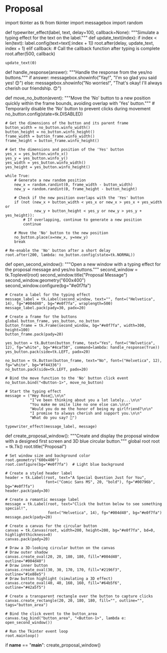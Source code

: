# Proposal
import tkinter as tk
from tkinter import messagebox
import random

def typewriter_effect(label, text, delay=100, callback=None):
    """Simulate a typing effect for the text on the label."""
    def update_text(index):
        if index < len(text):
            label.config(text=text[:index + 1])
            root.after(delay, update_text, index + 1)
        elif callback:
            # Call the callback function after typing is complete
            root.after(500, callback)
    
    update_text(0)

def handle_response(answer):
    """Handle the response from the yes/no buttons."""
    if answer:
        messagebox.showinfo("Yay!", "I'm so glad you said yes! 😊")
    else:
        messagebox.showinfo("No worries!", "That's okay! I'll always cherish our friendship. 😊")

def move_no_button(event):
    """Move the 'No' button to a new position quickly within the frame bounds, avoiding overlap with 'Yes' button."""
    # Temporarily disable the 'No' button to prevent clicks during movement
    no_button.config(state=tk.DISABLED)
    
    # Get the dimensions of the button and its parent frame
    button_width = no_button.winfo_width()
    button_height = no_button.winfo_height()
    frame_width = button_frame.winfo_width()
    frame_height = button_frame.winfo_height()
    
    # Get the dimensions and position of the 'Yes' button
    yes_x = yes_button.winfo_x()
    yes_y = yes_button.winfo_y()
    yes_width = yes_button.winfo_width()
    yes_height = yes_button.winfo_height()
    
    while True:
        # Generate a new random position
        new_x = random.randint(0, frame_width - button_width)
        new_y = random.randint(0, frame_height - button_height)
        
        # Check if the new position overlaps with the 'Yes' button
        if (not (new_x + button_width < yes_x or new_x > yes_x + yes_width or
                 new_y + button_height < yes_y or new_y > yes_y + yes_height)):
            # If overlapping, continue to generate a new position
            continue
        
        # Move the 'No' button to the new position
        no_button.place(x=new_x, y=new_y)
        break
    
    # Re-enable the 'No' button after a short delay
    root.after(200, lambda: no_button.config(state=tk.NORMAL))

def open_second_window():
    """Open a new window with a typing effect for the proposal message and yes/no buttons."""
    second_window = tk.Toplevel(root)
    second_window.title("Proposal Message")
    second_window.geometry("600x400")
    second_window.configure(bg="#e0f7fa")
    
    # Create a label for the typing effect
    message_label = tk.Label(second_window, text="", font=("Helvetica", 14), fg="#004d40", bg="#e0f7fa", wraplength=500)
    message_label.pack(pady=30, padx=20)

    # Create a frame for the buttons
    global button_frame, yes_button, no_button
    button_frame = tk.Frame(second_window, bg="#e0f7fa", width=300, height=100)
    button_frame.pack(pady=20)
    
    yes_button = tk.Button(button_frame, text="Yes", font=("Helvetica", 12), fg="white", bg="#4caf50", command=lambda: handle_response(True))
    yes_button.pack(side=tk.LEFT, padx=20)

    no_button = tk.Button(button_frame, text="No", font=("Helvetica", 12), fg="white", bg="#f44336")
    no_button.pack(side=tk.LEFT, padx=20)

    # Bind the move function to the 'No' button click event
    no_button.bind("<Button-1>", move_no_button)

    # Start the typing effect
    message = ("Hey Rose💖,\n\n"
               "I’ve been thinking about you a lot lately...\n\n"
               "You make me smile like no one else can.\n\n"
               "Would you do me the honor of being my girlfriend?\n\n"
               "I promise to always cherish and support you.\n\n"
               "What do you say? 💖")
    
    typewriter_effect(message_label, message)

def create_proposal_window():
    """Create and display the proposal window with a designed first screen and 3D blue circular button."""
    global root
    root = tk.Tk()
    root.title("Proposal")

    # Set window size and background color
    root.geometry("600x400")
    root.configure(bg="#e0f7fa")  # Light blue background

    # Create a styled header label
    header = tk.Label(root, text="A Special Question Just for You", 
                      font=("Comic Sans MS", 20, "bold"), fg="#00796b", bg="#e0f7fa")
    header.pack(pady=30)

    # Create a romantic message label
    message = tk.Label(root, text="Click the button below to see something special!", 
                       font=("Helvetica", 14), fg="#004d40", bg="#e0f7fa")
    message.pack(pady=20)

    # Create a canvas for the circular button
    canvas = tk.Canvas(root, width=200, height=200, bg="#e0f7fa", bd=0, highlightthickness=0)
    canvas.pack(pady=20)

    # Draw a 3D-looking circular button on the canvas
    # Draw outer shadow
    canvas.create_oval(20, 20, 180, 180, fill="#004d40", outline="#004d40")
    # Draw inner button
    canvas.create_oval(30, 30, 170, 170, fill="#2196f3", outline="#1e88e5")
    # Draw button highlight (simulating a 3D effect)
    canvas.create_oval(40, 40, 160, 160, fill="#64b5f6", outline="#42a5f5")

    # Create a transparent rectangle over the button to capture clicks
    canvas.create_rectangle(20, 20, 180, 180, fill="", outline="", tags="button_area")

    # Bind the click event to the button_area
    canvas.tag_bind("button_area", "<Button-1>", lambda e: open_second_window())

    # Run the Tkinter event loop
    root.mainloop()

if __name__ == "__main__":
    create_proposal_window()

